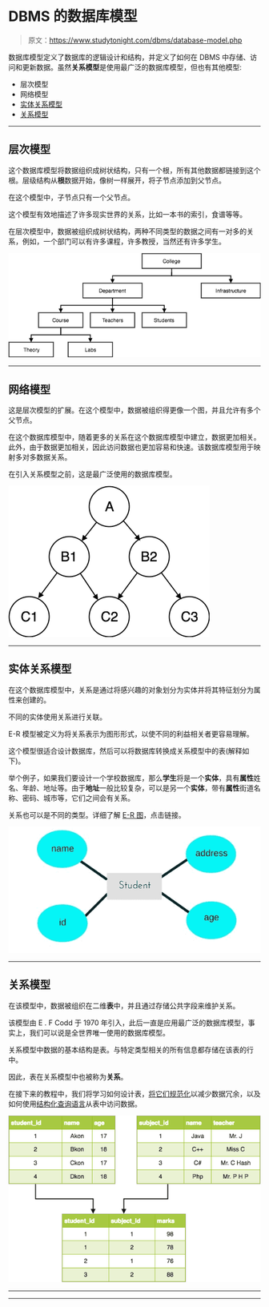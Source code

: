 # DBMS 的数据库模型

> 原文：<https://www.studytonight.com/dbms/database-model.php>

数据库模型定义了数据库的逻辑设计和结构，并定义了如何在 DBMS 中存储、访问和更新数据。虽然**关系模型**是使用最广泛的数据库模型，但也有其他模型:

*   层次模型
*   网络模型
*   [实体关系模型](er-model-concepts.php)
*   [关系模型](rdbms-concept.php)

* * *

## 层次模型

这个数据库模型将数据组织成树状结构，只有一个根，所有其他数据都链接到这个根。层级结构从**根**数据开始，像树一样展开，将子节点添加到父节点。

在这个模型中，子节点只有一个父节点。

这个模型有效地描述了许多现实世界的关系，比如一本书的索引，食谱等等。

在层次模型中，数据被组织成树状结构，两种不同类型的数据之间有一对多的关系，例如，一个部门可以有许多课程，许多教授，当然还有许多学生。

![Hierarchical Model of database](img/692b75e9a3964a07d22e68d62ff8955e.png)

* * *

## 网络模型

这是层次模型的扩展。在这个模型中，数据被组织得更像一个图，并且允许有多个父节点。

在这个数据库模型中，随着更多的关系在这个数据库模型中建立，数据更加相关。此外，由于数据更加相关，因此访问数据也更加容易和快速。该数据库模型用于映射多对多数据关系。

在引入关系模型之前，这是最广泛使用的数据库模型。

![Network Model of database](img/dd5da141e5479d8c70cbc7a2c378207d.png)

* * *

## 实体关系模型

在这个数据库模型中，关系是通过将感兴趣的对象划分为实体并将其特征划分为属性来创建的。

不同的实体使用关系进行关联。

E-R 模型被定义为将关系表示为图形形式，以使不同的利益相关者更容易理解。

这个模型很适合设计数据库，然后可以将数据库转换成关系模型中的表(解释如下)。

举个例子，如果我们要设计一个学校数据库，那么**学生**将是一个**实体**，具有**属性**姓名、年龄、地址等。由于**地址**一般比较复杂，可以是另一个**实体**，带有**属性**街道名称、密码、城市等，它们之间会有关系。

关系也可以是不同的类型。详细了解 [E-R 图](er-diagram.php)，点击链接。

![E-R Model of database](img/673b48ca157b150a591ddd01e3208e4c.png)

* * *

## 关系模型

在该模型中，数据被组织在二维**表**中，并且通过存储公共字段来维护关系。

该模型由 E . F Codd 于 1970 年引入，此后一直是应用最广泛的数据库模型，事实上，我们可以说是全世界唯一使用的数据库模型。

关系模型中数据的基本结构是表。与特定类型相关的所有信息都存储在该表的行中。

因此，表在关系模型中也被称为**关系**。

在接下来的教程中，我们将学习如何设计表，[将它们规范化](database-normalization.php)以减少数据冗余，以及如何使用[结构化查询语言](introduction-to-sql.php)从表中访问数据。

![Relational Model of database](img/6c04704b3cb7d25316bbf7d61e45fdc0.png)

* * *

* * *